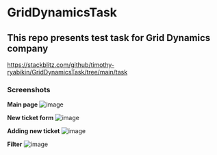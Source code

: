 # GridDynamicsTask
## This repo presents test task for Grid Dynamics company
https://stackblitz.com/github/timothy-ryabikin/GridDynamicsTask/tree/main/task

### Screenshots
**Main page**
![image](https://user-images.githubusercontent.com/55481459/170767637-4feba347-5523-4878-871d-fbf5289cbbec.png)

**New ticket form**
![image](https://user-images.githubusercontent.com/55481459/170767761-f52e7acb-c0be-4039-825f-f1a3c7ffdb06.png)

**Adding new ticket**
![image](https://user-images.githubusercontent.com/55481459/170767874-d539a4e6-a8eb-4961-884b-f5b0dbb9f66c.png)

**Filter**
![image](https://user-images.githubusercontent.com/55481459/170767959-6a5c760b-df4e-49ea-83fa-7feb4059a6f6.png)
